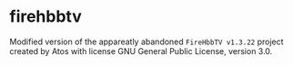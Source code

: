 # firehbbtv 

Modified version of the appareatly abandoned `FireHbbTV v1.3.22` project created by Atos with license GNU General Public License, version 3.0.
